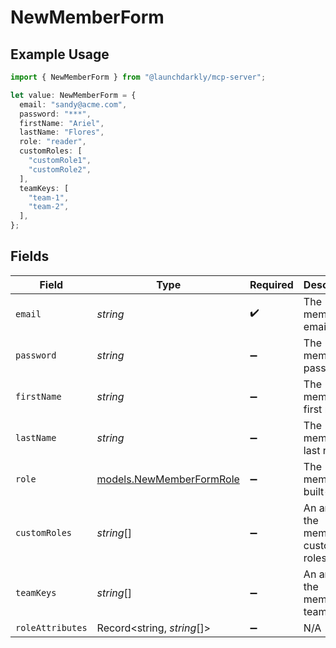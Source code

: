 # NewMemberForm

## Example Usage

```typescript
import { NewMemberForm } from "@launchdarkly/mcp-server";

let value: NewMemberForm = {
  email: "sandy@acme.com",
  password: "***",
  firstName: "Ariel",
  lastName: "Flores",
  role: "reader",
  customRoles: [
    "customRole1",
    "customRole2",
  ],
  teamKeys: [
    "team-1",
    "team-2",
  ],
};
```

## Fields

| Field                                                      | Type                                                       | Required                                                   | Description                                                | Example                                                    |
| ---------------------------------------------------------- | ---------------------------------------------------------- | ---------------------------------------------------------- | ---------------------------------------------------------- | ---------------------------------------------------------- |
| `email`                                                    | *string*                                                   | :heavy_check_mark:                                         | The member's email                                         | sandy@acme.com                                             |
| `password`                                                 | *string*                                                   | :heavy_minus_sign:                                         | The member's password                                      | ***                                                        |
| `firstName`                                                | *string*                                                   | :heavy_minus_sign:                                         | The member's first name                                    | Ariel                                                      |
| `lastName`                                                 | *string*                                                   | :heavy_minus_sign:                                         | The member's last name                                     | Flores                                                     |
| `role`                                                     | [models.NewMemberFormRole](../models/newmemberformrole.md) | :heavy_minus_sign:                                         | The member's built-in role                                 | reader                                                     |
| `customRoles`                                              | *string*[]                                                 | :heavy_minus_sign:                                         | An array of the member's custom roles                      | [<br/>"customRole1",<br/>"customRole2"<br/>]               |
| `teamKeys`                                                 | *string*[]                                                 | :heavy_minus_sign:                                         | An array of the member's teams                             | [<br/>"team-1",<br/>"team-2"<br/>]                         |
| `roleAttributes`                                           | Record<string, *string*[]>                                 | :heavy_minus_sign:                                         | N/A                                                        |                                                            |